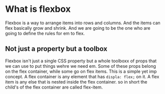 # What is flexbox

Flexbox is a way to arrange items into rows and columns. And the items can flex basically grow and shrink. And we are going to be the one who are going to define the rules for em to flex.

## Not just a property but a toolbox

Flexbox isn't just a single CSS property but a whole toolboxx of props that we can use to put things wehre we need em. Some of these props belong on the flex container, while some go on flex items. This is a simple yet imp concept.
A flex container is any element that has `displa: flex;` on it. A flex item is any else that is nested inside the flex container. so in short the child's of the flex container are called flex-item.
